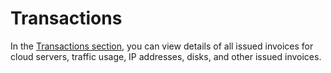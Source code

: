 # Transactions

In the [Transactions section](https://panel.virakcloud.com/accounting/transactions/list#daily), you can view details of all issued invoices for cloud servers, traffic usage, IP addresses, disks, and other issued invoices.

<DarkModeImage
  dark-src="/images/guides/en/dark/accounting/transaction.webp"
  light-src="/images/guides/en/light/accounting/transaction.webp"
  alt="Transactions"
/>
